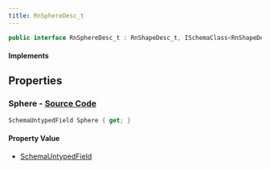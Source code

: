 ```yaml
---
title: RnSphereDesc_t
---
```


```csharp
public interface RnSphereDesc_t : RnShapeDesc_t, ISchemaClass<RnShapeDesc_t>, ISchemaClass<RnSphereDesc_t>, ISchemaField, ISchemaClass, INativeHandle
```

#### Implements

## Properties

### **Sphere** - [Source Code](https://github.com/swiftly-solution/swiftlys2/blob/main/managed/src/SwiftlyS2.Generated/Schemas/Interfaces/RnSphereDesc_t.cs#L17)

```csharp
SchemaUntypedField Sphere { get; }
```

#### Property Value

- [SchemaUntypedField](/docs/api/shared/schemas/schemauntypedfield)

